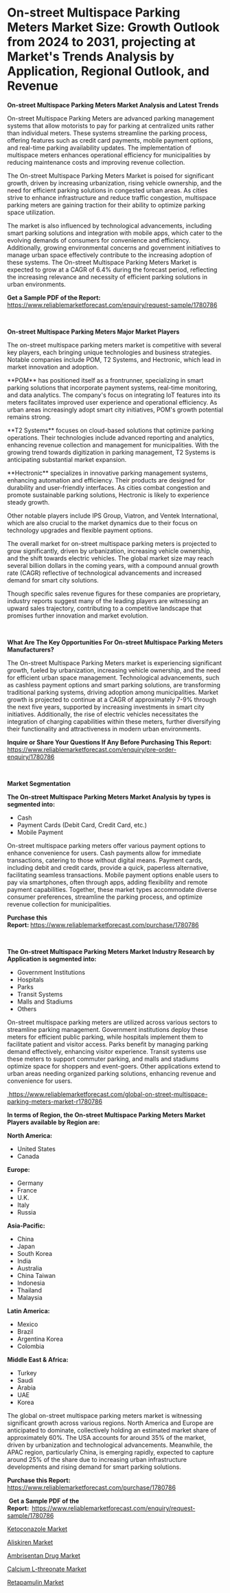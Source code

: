<p><h1>On-street Multispace Parking Meters Market Size: Growth Outlook from 2024 to 2031, projecting at Market's Trends Analysis by Application, Regional Outlook, and Revenue</h1></p><p><strong>On-street Multispace Parking Meters Market Analysis and Latest Trends</strong></p>
<p><p>On-street Multispace Parking Meters are advanced parking management systems that allow motorists to pay for parking at centralized units rather than individual meters. These systems streamline the parking process, offering features such as credit card payments, mobile payment options, and real-time parking availability updates. The implementation of multispace meters enhances operational efficiency for municipalities by reducing maintenance costs and improving revenue collection.</p><p>The On-street Multispace Parking Meters Market is poised for significant growth, driven by increasing urbanization, rising vehicle ownership, and the need for efficient parking solutions in congested urban areas. As cities strive to enhance infrastructure and reduce traffic congestion, multispace parking meters are gaining traction for their ability to optimize parking space utilization.</p><p>The market is also influenced by technological advancements, including smart parking solutions and integration with mobile apps, which cater to the evolving demands of consumers for convenience and efficiency. Additionally, growing environmental concerns and government initiatives to manage urban space effectively contribute to the increasing adoption of these systems. The On-street Multispace Parking Meters Market is expected to grow at a CAGR of 6.4% during the forecast period, reflecting the increasing relevance and necessity of efficient parking solutions in urban environments.</p></p>
<p><strong>Get a Sample PDF of the Report:&nbsp;</strong> <a href="https://www.reliablemarketforecast.com/enquiry/request-sample/1780786?utm_campaign=1874&utm_medium=2&utm_source=Github&utm_content=ia&utm_term=20122024&utm_id=on-street-multispace-parking-meters">https://www.reliablemarketforecast.com/enquiry/request-sample/1780786</a></p>
<p>&nbsp;</p>
<p><strong>On-street Multispace Parking Meters Major Market Players</strong></p>
<p><p>The on-street multispace parking meters market is competitive with several key players, each bringing unique technologies and business strategies. Notable companies include POM, T2 Systems, and Hectronic, which lead in market innovation and adoption.</p><p>**POM** has positioned itself as a frontrunner, specializing in smart parking solutions that incorporate payment systems, real-time monitoring, and data analytics. The company's focus on integrating IoT features into its meters facilitates improved user experience and operational efficiency. As urban areas increasingly adopt smart city initiatives, POM's growth potential remains strong.</p><p>**T2 Systems** focuses on cloud-based solutions that optimize parking operations. Their technologies include advanced reporting and analytics, enhancing revenue collection and management for municipalities. With the growing trend towards digitization in parking management, T2 Systems is anticipating substantial market expansion.</p><p>**Hectronic** specializes in innovative parking management systems, enhancing automation and efficiency. Their products are designed for durability and user-friendly interfaces. As cities combat congestion and promote sustainable parking solutions, Hectronic is likely to experience steady growth.</p><p>Other notable players include IPS Group, Viatron, and Ventek International, which are also crucial to the market dynamics due to their focus on technology upgrades and flexible payment options. </p><p>The overall market for on-street multispace parking meters is projected to grow significantly, driven by urbanization, increasing vehicle ownership, and the shift towards electric vehicles. The global market size may reach several billion dollars in the coming years, with a compound annual growth rate (CAGR) reflective of technological advancements and increased demand for smart city solutions.</p><p>Though specific sales revenue figures for these companies are proprietary, industry reports suggest many of the leading players are witnessing an upward sales trajectory, contributing to a competitive landscape that promises further innovation and market evolution.</p></p>
<p>&nbsp;</p>
<p><strong>What Are The Key Opportunities For On-street Multispace Parking Meters Manufacturers?</strong></p>
<p><p>The On-street Multispace Parking Meters market is experiencing significant growth, fueled by urbanization, increasing vehicle ownership, and the need for efficient urban space management. Technological advancements, such as cashless payment options and smart parking solutions, are transforming traditional parking systems, driving adoption among municipalities. Market growth is projected to continue at a CAGR of approximately 7-9% through the next five years, supported by increasing investments in smart city initiatives. Additionally, the rise of electric vehicles necessitates the integration of charging capabilities within these meters, further diversifying their functionality and attractiveness in modern urban environments.</p></p>
<p><strong>Inquire or Share Your Questions If Any Before Purchasing This Report:</strong> <a href="https://www.reliablemarketforecast.com/enquiry/pre-order-enquiry/1780786?utm_campaign=1874&utm_medium=2&utm_source=Github&utm_content=ia&utm_term=20122024&utm_id=on-street-multispace-parking-meters">https://www.reliablemarketforecast.com/enquiry/pre-order-enquiry/1780786</a></p>
<p>&nbsp;</p>
<p><strong>Market Segmentation</strong></p>
<p><strong>The On-street Multispace Parking Meters Market Analysis by types is segmented into:</strong></p>
<p><ul><li>Cash</li><li>Payment Cards (Debit Card, Credit Card, etc.)</li><li>Mobile Payment</li></ul></p>
<p><p>On-street multispace parking meters offer various payment options to enhance convenience for users. Cash payments allow for immediate transactions, catering to those without digital means. Payment cards, including debit and credit cards, provide a quick, paperless alternative, facilitating seamless transactions. Mobile payment options enable users to pay via smartphones, often through apps, adding flexibility and remote payment capabilities. Together, these market types accommodate diverse consumer preferences, streamline the parking process, and optimize revenue collection for municipalities.</p></p>
<p><strong>Purchase this Report:&nbsp;</strong><a href="https://www.reliablemarketforecast.com/purchase/1780786?utm_campaign=1874&utm_medium=2&utm_source=Github&utm_content=ia&utm_term=20122024&utm_id=on-street-multispace-parking-meters">https://www.reliablemarketforecast.com/purchase/1780786</a></p>
<p>&nbsp;</p>
<p><strong>The On-street Multispace Parking Meters Market Industry Research by Application is segmented into:</strong></p>
<p><ul><li>Government Institutions</li><li>Hospitals</li><li>Parks</li><li>Transit Systems</li><li>Malls and Stadiums</li><li>Others</li></ul></p>
<p><p>On-street multispace parking meters are utilized across various sectors to streamline parking management. Government institutions deploy these meters for efficient public parking, while hospitals implement them to facilitate patient and visitor access. Parks benefit by managing parking demand effectively, enhancing visitor experience. Transit systems use these meters to support commuter parking, and malls and stadiums optimize space for shoppers and event-goers. Other applications extend to urban areas needing organized parking solutions, enhancing revenue and convenience for users.</p></p>
<p><a href="https://www.reliablemarketforecast.com/global-on-street-multispace-parking-meters-market-r1780786?utm_campaign=1874&utm_medium=2&utm_source=Github&utm_content=ia&utm_term=20122024&utm_id=on-street-multispace-parking-meters">&nbsp;https://www.reliablemarketforecast.com/global-on-street-multispace-parking-meters-market-r1780786</a></p>
<p><strong>In terms of Region, the On-street Multispace Parking Meters Market Players available by Region are:</strong></p>
<p>
    <p> <strong> North America: </strong>
        <ul>
            <li>United States</li>
            <li>Canada</li>
        </ul>
        </p> 
    <p> <strong> Europe: </strong>
        <ul>
            <li>Germany</li>
            <li>France</li>
            <li>U.K.</li>
            <li>Italy</li>
            <li>Russia</li>
        </ul>
        </p> 
    <p> <strong> Asia-Pacific: </strong>
        <ul>
            <li>China</li>
            <li>Japan</li>
            <li>South Korea</li>
            <li>India</li>
            <li>Australia</li>
            <li>China Taiwan</li>
            <li>Indonesia</li>
            <li>Thailand</li>
            <li>Malaysia</li>
        </ul>
        </p> 
    <p> <strong> Latin America: </strong>
        <ul>
            <li>Mexico</li>
            <li>Brazil</li>
            <li>Argentina Korea</li>
            <li>Colombia</li>
        </ul>
        </p> 
    <p> <strong> Middle East & Africa: </strong>
        <ul>
            <li>Turkey</li>
            <li>Saudi</li>
            <li>Arabia</li>
            <li>UAE</li>
            <li>Korea</li>
        </ul>
    </p>
    </p>
<p><p>The global on-street multispace parking meters market is witnessing significant growth across various regions. North America and Europe are anticipated to dominate, collectively holding an estimated market share of approximately 60%. The USA accounts for around 35% of the market, driven by urbanization and technological advancements. Meanwhile, the APAC region, particularly China, is emerging rapidly, expected to capture around 25% of the share due to increasing urban infrastructure developments and rising demand for smart parking solutions.</p></p>
<p><strong>Purchase this Report: </strong><a href="https://www.reliablemarketforecast.com/purchase/1780786?utm_campaign=1874&utm_medium=2&utm_source=Github&utm_content=ia&utm_term=20122024&utm_id=on-street-multispace-parking-meters">https://www.reliablemarketforecast.com/purchase/1780786</a></p>
<p>&nbsp;<strong>Get a Sample PDF of the Report:&nbsp;&nbsp;</strong><a href="https://www.reliablemarketforecast.com/enquiry/request-sample/1780786?utm_campaign=1874&utm_medium=2&utm_source=Github&utm_content=ia&utm_term=20122024&utm_id=on-street-multispace-parking-meters">https://www.reliablemarketforecast.com/enquiry/request-sample/1780786</a></p>
<p><strong></strong></p>
<p><p><a href="https://www.linkedin.com/pulse/ketoconazole-market-projected-cagr-132-from-2024-2031-mcfxe?utm_campaign=1874&utm_medium=2&utm_source=Github&utm_content=ia&utm_term=20122024&utm_id=on-street-multispace-parking-meters">Ketoconazole Market</a></p><p><a href="https://www.linkedin.com/pulse/industry-experts-project-aliskiren-market-growth-117-qynge?utm_campaign=1874&utm_medium=2&utm_source=Github&utm_content=ia&utm_term=20122024&utm_id=on-street-multispace-parking-meters">Aliskiren Market</a></p><p><a href="https://www.linkedin.com/pulse/informative-market-research-report-ambrisentan-drug-estimated-rpgie?utm_campaign=1874&utm_medium=2&utm_source=Github&utm_content=ia&utm_term=20122024&utm_id=on-street-multispace-parking-meters">Ambrisentan Drug Market</a></p><p><a href="https://github.com/ChiragRP21/Market-Research-Report-List-6/blob/main/calcium-l-threonate-market.md?utm_campaign=1874&utm_medium=2&utm_source=Github&utm_content=ia&utm_term=20122024&utm_id=on-street-multispace-parking-meters">Calcium L-threonate Market</a></p><p><a href="https://www.linkedin.com/pulse/retapamulin-market-from-20242031-in-depth-quantitative-analysis-fgtae?utm_campaign=1874&utm_medium=2&utm_source=Github&utm_content=ia&utm_term=20122024&utm_id=on-street-multispace-parking-meters">Retapamulin Market</a></p></p>